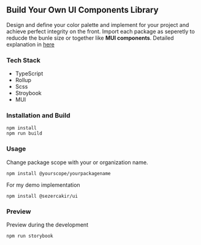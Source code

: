 ## Build Your Own UI Components Library 
Design and define your color palette and implement for your project and achieve perfect integrity on the front. Import each package as seperetly to reducde the bunle size or together like **MUI components**.
Detailed explanation in [here]()
### Tech Stack
- TypeScript
- Rollup
- Scss
- Stroybook
- MUI 

### Installation and Build
```
npm install
npm run build
```
### Usage 
Change package scope with your or organization name.
```
npm install @yourscope/yourpackagename
```
For my demo implementation 
```
npm install @sezercakir/ui 
```
### Preview 
Preview during the development
```
npm run storybook
```
